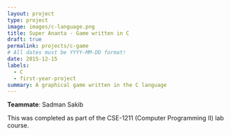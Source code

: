 ```yaml
---
layout: project
type: project
image: images/c-language.png
title: Super Ananta - Game written in C
draft: true
permalink: projects/c-game
# All dates must be YYYY-MM-DD format!
date: 2015-12-15
labels:
  - C
  - first-year-project
summary: A graphical game written in the C language
---
```


<strong>Teammate</strong>: Sadman Sakib

This was completed as part of the CSE-1211 (Computer Programming II) lab course. 

